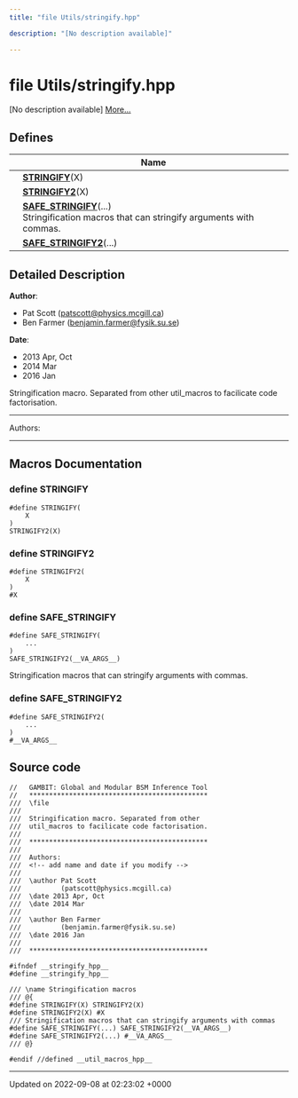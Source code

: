 ```yaml
---
title: "file Utils/stringify.hpp"

description: "[No description available]"

---
```


# file Utils/stringify.hpp

[No description available] [More...](#detailed-description)

## Defines

|                | Name           |
| -------------- | -------------- |
|  | **[STRINGIFY](/documentation/code/files/stringify_8hpp/#define-stringify)**(X)  |
|  | **[STRINGIFY2](/documentation/code/files/stringify_8hpp/#define-stringify2)**(X)  |
|  | **[SAFE_STRINGIFY](/documentation/code/files/stringify_8hpp/#define-safe-stringify)**(...) <br>Stringification macros that can stringify arguments with commas.  |
|  | **[SAFE_STRINGIFY2](/documentation/code/files/stringify_8hpp/#define-safe-stringify2)**(...)  |

## Detailed Description


**Author**: 

  * Pat Scott ([patscott@physics.mcgill.ca](mailto:patscott@physics.mcgill.ca)) 
  * Ben Farmer ([benjamin.farmer@fysik.su.se](mailto:benjamin.farmer@fysik.su.se)) 


**Date**: 

  * 2013 Apr, Oct 
  * 2014 Mar
  * 2016 Jan


Stringification macro. Separated from other util_macros to facilicate code factorisation.



------------------

Authors:



------------------




## Macros Documentation

### define STRINGIFY

```
#define STRINGIFY(
    X
)
STRINGIFY2(X)
```


### define STRINGIFY2

```
#define STRINGIFY2(
    X
)
#X
```


### define SAFE_STRINGIFY

```
#define SAFE_STRINGIFY(
    ...
)
SAFE_STRINGIFY2(__VA_ARGS__)
```

Stringification macros that can stringify arguments with commas. 

### define SAFE_STRINGIFY2

```
#define SAFE_STRINGIFY2(
    ...
)
#__VA_ARGS__
```


## Source code

```
//   GAMBIT: Global and Modular BSM Inference Tool
//   *********************************************
///  \file
///
///  Stringification macro. Separated from other
///  util_macros to facilicate code factorisation.
///
///  *********************************************
///
///  Authors: 
///  <!-- add name and date if you modify -->
///   
///  \author Pat Scott
///          (patscott@physics.mcgill.ca)
///  \date 2013 Apr, Oct
///  \date 2014 Mar
///
///  \author Ben Farmer
///          (benjamin.farmer@fysik.su.se)
///  \date 2016 Jan
///
///  *********************************************

#ifndef __stringify_hpp__
#define __stringify_hpp__

/// \name Stringification macros
/// @{
#define STRINGIFY(X) STRINGIFY2(X)
#define STRINGIFY2(X) #X
/// Stringification macros that can stringify arguments with commas
#define SAFE_STRINGIFY(...) SAFE_STRINGIFY2(__VA_ARGS__)
#define SAFE_STRINGIFY2(...) #__VA_ARGS__
/// @}

#endif //defined __util_macros_hpp__
```


-------------------------------

Updated on 2022-09-08 at 02:23:02 +0000
